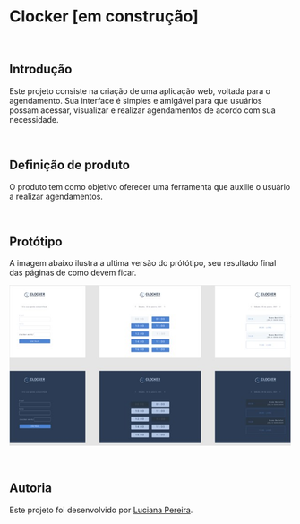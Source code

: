 # Clocker [em construção]

&nbsp;
## Introdução

Este projeto consiste na criação de uma aplicação web, voltada para o agendamento. Sua interface é simples e amigável para que usuários possam acessar, visualizar e realizar agendamentos de acordo com sua necessidade.

&nbsp;
## Definição de produto

O produto tem como objetivo oferecer uma ferramenta que auxilie o usuário a realizar agendamentos.

&nbsp;
## Protótipo

A imagem abaixo ilustra a ultima versão do prótótipo, seu resultado final das páginas de como devem ficar.

![image](/prototipo.jpg)

&nbsp;
## Autoria 

Este projeto foi desenvolvido por [Luciana Pereira](https://github.com/luciana-pereira/).

